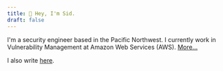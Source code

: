 ```yaml
---
title: 👋 Hey, I'm Sid.
draft: false
---
```


I'm a security engineer based in the Pacific Northwest. I currently work in Vulnerability Management at Amazon Web Services (AWS). [More...](/now)

I also write [here](/posts).
